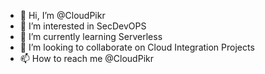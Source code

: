 - 👋 Hi, I’m @CloudPikr
- 👀 I’m interested in SecDevOPS
- 🌱 I’m currently learning Serverless
- 💞️ I’m looking to collaborate on Cloud Integration Projects
- 📫 How to reach me @CloudPikr

<!---
CloudPikr/CloudPikr is a ✨ special ✨ repository because its `README.md` (this file) appears on your GitHub profile.
You can click the Preview link to take a look at your changes.
--->
